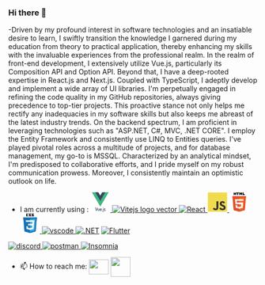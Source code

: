 ### Hi there 👋

-Driven by my profound interest in software technologies and an insatiable desire to learn, I swiftly transition the knowledge I garnered during my education from theory to practical application, thereby enhancing my skills with the invaluable experiences from the professional realm.
In the realm of front-end development, I extensively utilize Vue.js, particularly its Composition API and Option API. Beyond that, I have a deep-rooted expertise in React.js and Next.js. Coupled with TypeScript, I adeptly develop and implement a wide array of UI libraries. I'm perpetually engaged in refining the code quality in my GitHub repositories, always giving precedence to top-tier projects. This proactive stance not only helps me rectify any inadequacies in my software skills but also keeps me abreast of the latest industry trends.
On the backend spectrum, I am proficient in leveraging technologies such as "ASP.NET, C#, MVC, .NET CORE". I employ the Entity Framework and consistently use LINQ to Entities queries. I've played pivotal roles across a multitude of projects, and for database management, my go-to is MSSQL.
Characterized by an analytical mindset, I'm predisposed to collaborative efforts, and I pride myself on my robust communication prowess. Moreover, I consistently maintain an optimistic outlook on life.

- I am currently using : 
<a href="https://vuejs.org/" target="_blank" rel="noreferrer"> <img src="https://raw.githubusercontent.com/devicons/devicon/master/icons/vuejs/vuejs-original-wordmark.svg" alt="vuejs" width="40" height="40"/> </a>
<a href="https://vitejs.dev/" target="_blank" rel="noreferrer"> <img src="https://cdn.worldvectorlogo.com/logos/vitejs.svg" alt="Vitejs logo vector" width="40" height="40"/> </a>
<a href="https://reactjs.org/" target="_blank" rel="noreferrer"> <img src="https://upload.wikimedia.org/wikipedia/commons/a/a7/React-icon.svg" alt="React" width="40" height="40"/> </a>
<a href="https://developer.mozilla.org/en-US/docs/Web/JavaScript" target="_blank" rel="noreferrer"> <img src="https://raw.githubusercontent.com/devicons/devicon/master/icons/javascript/javascript-original.svg" alt="javascript" width="40" height="40"/> </a>
<a href="https://www.w3.org/html/" target="_blank" rel="noreferrer"> <img src="https://raw.githubusercontent.com/devicons/devicon/master/icons/html5/html5-original-wordmark.svg" alt="html5" width="40" height="40"/> </a>
<a href="https://www.w3schools.com/css/" target="_blank" rel="noreferrer"> <img src="https://raw.githubusercontent.com/devicons/devicon/master/icons/css3/css3-original-wordmark.svg" alt="css3" width="40" height="40"/> </a>
<a href="https://code.visualstudio.com/" target="_blank"> <img src="https://upload.wikimedia.org/wikipedia/commons/thumb/9/9a/Visual_Studio_Code_1.35_icon.svg/1024px-Visual_Studio_Code_1.35_icon.svg.png" alt="vscode" width="40" height="40"/> </a>
<a href="https://dotnet.microsoft.com/" target="_blank" rel="noreferrer"><img src="https://upload.wikimedia.org/wikipedia/commons/e/ee/.NET_Core_Logo.svg" alt=".NET" width="40" height="40"/></a>
<a href="https://flutter.dev/" target="_blank" rel="noreferrer"><img src="https://upload.wikimedia.org/wikipedia/commons/1/17/Google-flutter-logo.svg" alt="Flutter" width="40" height="40"/></a>

<a href="https://discord.com/" target="_blank"> <img src="https://cdn4.iconfinder.com/data/icons/logos-and-brands/512/91_Discord_logo_logos-512.png" alt="discord" width="40" height="40"/> </a> 
<a href="https://postman.com" target="_blank" rel="noreferrer"> <img src="https://www.vectorlogo.zone/logos/getpostman/getpostman-icon.svg" alt="postman" width="40" height="40"/> </a>
<a href="https://insomnia.rest/" target="_blank" rel="noreferrer"> <img src="[https://symbols.getvecta.com/stencil_97/43_insomnia-icon.e1b95c87d9.svg](https://storage.googleapis.com/cms-storage-bucket/ec64036b4eacc9f3fd73.svg)" alt="Insomnia" width="40" height="40"/></a>














- 📫 How to reach me: <a href="https://www.linkedin.com/in/mustafa-toptas/" target="blank"><img align="center" src="https://raw.githubusercontent.com/rahuldkjain/github-profile-readme-generator/master/src/images/icons/Social/linked-in-alt.svg" alt="" height="30" width="40" /></a>
<a href="mailto:mustafatoptasss@gmail.com" target="blank"><img align="center" src="https://upload.wikimedia.org/wikipedia/commons/7/7e/Gmail_icon_%282020%29.svg" alt="" height="40" width="40" /></a>
